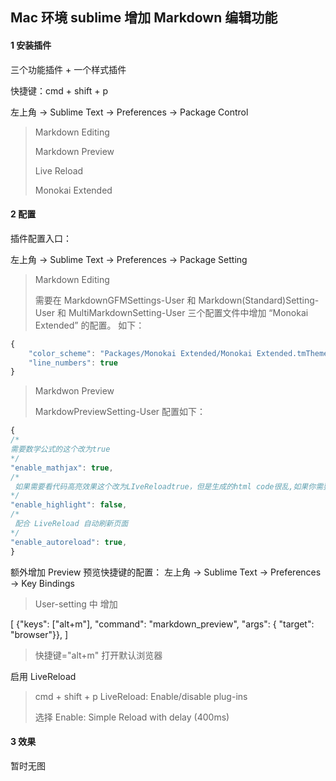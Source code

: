 ## Mac 环境 sublime 增加 Markdown 编辑功能

#### 1 安装插件

三个功能插件 + 一个样式插件

快捷键：cmd + shift + p 

左上角 -> Sublime Text -> Preferences -> Package Control

> Markdown Editing
> 
> Markdown Preview
> 
> Live Reload
> 
> Monokai Extended
> 

#### 2 配置

插件配置入口：

左上角 -> Sublime Text -> Preferences -> Package Setting

> Markdown Editing
> 
> 需要在 MarkdownGFMSettings-User 和 Markdown(Standard)Setting-User 和 MultiMarkdownSetting-User 三个配置文件中增加 “Monokai Extended” 的配置。
> 如下：

```js
{
    "color_scheme": "Packages/Monokai Extended/Monokai Extended.tmTheme",
    "line_numbers": true
}
```

> Markdwon Preview
> 
> MarkdowPreviewSetting-User 配置如下：

```js
{ 
/*
需要数学公式的这个改为true
*/
"enable_mathjax": true,
/* 
 如果需要看代码高亮效果这个改为LIveReloadtrue，但是生成的html code很乱,如果你需要转出干净的html，发布网站上有自定的高亮模板，直接改为false
*/
"enable_highlight": false,
/*
 配合 LiveReload 自动刷新页面
*/
"enable_autoreload": true,
}
```

额外增加 Preview 预览快捷键的配置：
左上角 -> Sublime Text -> Preferences -> Key Bindings

> User-setting 中 增加
> 
[
    {"keys": ["alt+m"], "command": "markdown_preview", "args": { "target": "browser"}},
]
>
> 快捷键="alt+m" 打开默认浏览器

启用 LiveReload

> cmd + shift + p 
> LiveReload: Enable/disable plug-ins
> 
> 选择 Enable: Simple Reload with delay (400ms)

#### 3 效果

暂时无图

